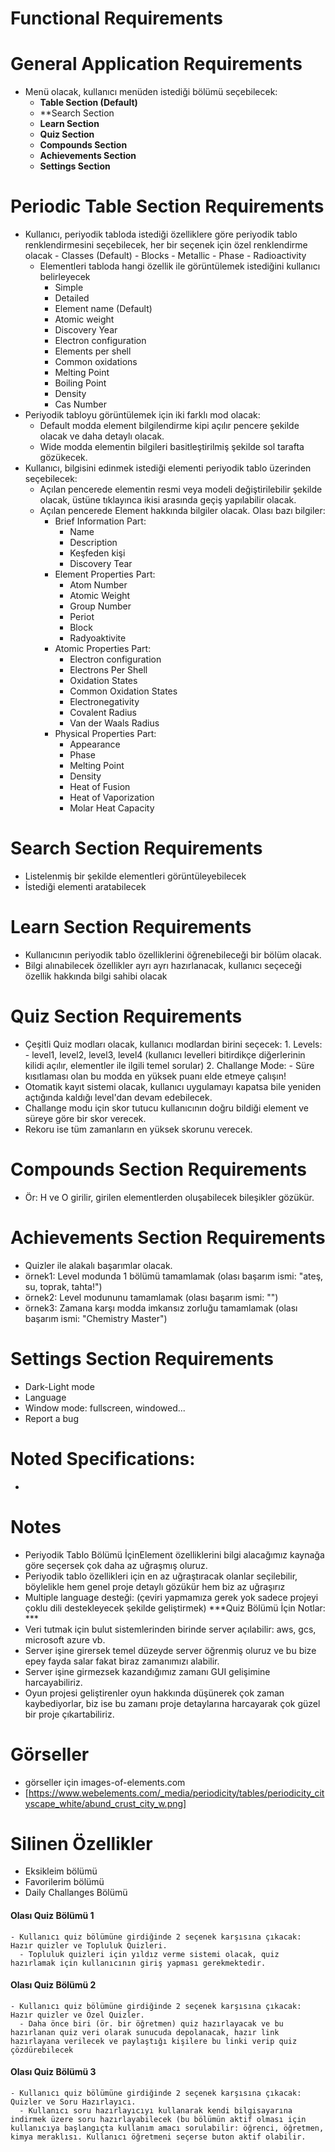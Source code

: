 # Functional Requirements

# General Application Requirements

- Menü olacak, kullanıcı menüden istediği bölümü seçebilecek:
  - **Table Section (Default)**
  - **Search Section
  - **Learn Section**
  - **Quiz Section**
  - **Compounds Section**
  - **Achievements Section** 
  - **Settings Section**

# Periodic Table Section Requirements

- Kullanıcı, periyodik tabloda istediği özelliklere göre periyodik tablo renklendirmesini seçebilecek, her bir seçenek için özel renklendirme olacak
      - Classes (Default)
      - Blocks
      - Metallic
      - Phase
      - Radioactivity
  - Elementleri tabloda hangi özellik ile görüntülemek istediğini kullanıcı belirleyecek
    - Simple
    - Detailed   
    - Element name (Default)
    - Atomic weight
    - Discovery Year
    - Electron configuration
    - Elements per shell
    - Common oxidations
    - Melting Point
    - Boiling Point
    - Density
    - Cas Number
- Periyodik tabloyu görüntülemek için iki farklı mod olacak:
  - Default modda element bilgilendirme kipi açılır pencere şekilde olacak ve daha detaylı olacak.
  - Wide modda elementin bilgileri basitleştirilmiş şekilde sol tarafta gözükecek.
- Kullanıcı, bilgisini edinmek istediği elementi periyodik tablo üzerinden seçebilecek:
    - Açılan pencerede elementin resmi veya modeli değiştirilebilir şekilde olacak, üstüne tıklayınca ikisi arasında geçiş yapılabilir olacak.
    - Açılan pencerede Element hakkında bilgiler olacak. Olası bazı bilgiler:
      - Brief Information Part:
        - Name
        - Description
        - Keşfeden kişi
        - Discovery Tear
      - Element Properties Part:
        - Atom Number
        - Atomic Weight
        - Group Number
        - Periot
        - Block
        - Radyoaktivite
      - Atomic Properties Part:
        - Electron configuration
        - Electrons Per Shell
        - Oxidation States
        - Common Oxidation States
        - Electronegativity 
        - Covalent Radius
        - Van der Waals Radius
      - Physical Properties Part:
        - Appearance
        - Phase
        - Melting Point
        - Density
        - Heat of Fusion
        - Heat of Vaporization
        - Molar Heat Capacity

# Search Section Requirements

- Listelenmiş bir şekilde elementleri görüntüleyebilecek
- İstediği elementi aratabilecek
# Learn Section Requirements

- Kullanıcının periyodik tablo özelliklerini öğrenebileceği bir bölüm olacak.
- Bilgi alınabilecek özellikler ayrı ayrı hazırlanacak, kullanıcı seçeceği özellik hakkında bilgi sahibi olacak
# Quiz Section Requirements

- Çeşitli Quiz modları olacak, kullanıcı modlardan birini seçecek:
      1. Levels:
        - level1, level2, level3, level4 (kullanıcı levelleri bitirdikçe diğerlerinin kilidi açılır, elementler ile ilgili temel sorular)
      2. Challange Mode:
        - Süre kısıtlaması olan bu modda en yüksek puanı elde etmeye çalışın!
- Otomatik kayıt sistemi olacak, kullanıcı uygulamayı kapatsa bile yeniden açtığında kaldığı level'dan devam edebilecek.
- Challange modu için skor tutucu kullanıcının doğru bildiği element ve süreye göre bir skor verecek.
- Rekoru ise tüm zamanların en yüksek skorunu verecek.

# Compounds Section Requirements

- Ör: H ve O girilir, girilen elementlerden oluşabilecek bileşikler gözükür.

# Achievements Section Requirements

- Quizler ile alakalı başarımlar olacak.
- örnek1: Level modunda 1 bölümü tamamlamak (olası başarım ismi: "ateş, su, toprak, tahta!")
- örnek2: Level modununu tamamlamak (olası başarım ismi: "")
- örnek3: Zamana karşı modda imkansız zorluğu tamamlamak (olası başarım ismi: "Chemistry Master")

# Settings Section Requirements

- Dark-Light mode
- Language
- Window mode: fullscreen, windowed...
- Report a bug



# Noted Specifications:

- 




# Notes

- Periyodik Tablo Bölümü İçinElement özelliklerini bilgi alacağımız kaynağa göre seçersek çok daha az uğraşmış oluruz.
- Periyodik tablo özellikleri için en az uğraştıracak olanlar seçilebilir, böylelikle hem genel proje detaylı gözükür hem biz az uğraşırız
- Multiple language desteği: (çeviri yapmamıza gerek yok sadece projeyi çoklu dili destekleyecek şekilde geliştirmek)
***Quiz Bölümü İçin Notlar: ***
- Veri tutmak için bulut sistemlerinden birinde server açılabilir: aws, gcs, microsoft azure vb.
- Server işine girersek temel düzeyde server öğrenmiş oluruz ve bu bize epey fayda salar fakat biraz zamanımızı alabilir.
- Server işine girmezsek kazandığımız zamanı GUI gelişimine harcayabiliriz.
- Oyun projesi geliştirenler oyun hakkında düşünerek çok zaman kaybediyorlar, biz ise bu zamanı proje detaylarına harcayarak çok güzel bir proje çıkartabiliriz.
# Görseller

- görseller için images-of-elements.com
- [https://www.webelements.com/_media/periodicity/tables/periodicity_cityscape_white/abund_crust_city_w.png]

# Silinen Özellikler
  - Eksikleim bölümü
  - Favorilerim bölümü
  - Daily Challanges Bölümü

  #### Olası Quiz Bölümü 1
    - Kullanıcı quiz bölümüne girdiğinde 2 seçenek karşısına çıkacak: Hazır quizler ve Topluluk Quizleri.
      - Topluluk quizleri için yıldız verme sistemi olacak, quiz hazırlamak için kullanıcının giriş yapması gerekmektedir.
  
  #### Olası Quiz Bölümü 2
    - Kullanıcı quiz bölümüne girdiğinde 2 seçenek karşısına çıkacak: Hazır quizler ve Özel Quizler.
      - Daha önce biri (ör. bir öğretmen) quiz hazırlayacak ve bu hazırlanan quiz veri olarak sunucuda depolanacak, hazır link hazırlayana verilecek ve paylaştığı kişilere bu linki verip quiz çözdürebilecek
  
  #### Olası Quiz Bölümü 3
    - Kullanıcı quiz bölümüne girdiğinde 2 seçenek karşısına çıkacak: Quizler ve Soru Hazırlayıcı.
      - Kullanıcı soru hazırlayıcıyı kullanarak kendi bilgisayarına indirmek üzere soru hazırlayabilecek (bu bölümün aktif olması için kullanıcıya başlangıçta kullanım amacı sorulabilir: öğrenci, öğretmen, kimya meraklısı. Kullanıcı öğretmeni seçerse buton aktif olabilir.


